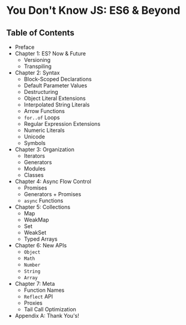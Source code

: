 # You Don't Know JS: ES6 & Beyond

## Table of Contents

* Preface
* Chapter 1: ES? Now & Future
	* Versioning
	* Transpiling
* Chapter 2: Syntax
	* Block-Scoped Declarations
	* Default Parameter Values
	* Destructuring
	* Object Literal Extensions
	* Interpolated String Literals
	* Arrow Functions
	* `for..of` Loops
	* Regular Expression Extensions
	* Numeric Literals
	* Unicode
	* Symbols
* Chapter 3: Organization
	* Iterators
	* Generators
	* Modules
	* Classes
* Chapter 4: Async Flow Control
	* Promises
	* Generators + Promises
	* `async` Functions
* Chapter 5: Collections
	* Map
	* WeakMap
	* Set
	* WeakSet
	* Typed Arrays
* Chapter 6: New APIs
	* `Object`
	* `Math`
	* `Number`
	* `String`
	* `Array`
* Chapter 7: Meta
	* Function Names
	* `Reflect` API
	* Proxies
	* Tail Call Optimization
* Appendix A: Thank You's!
